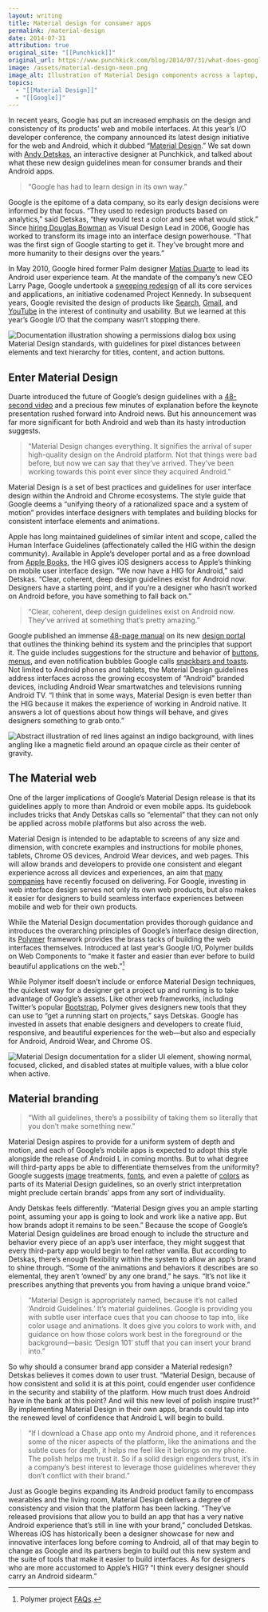 ```yaml
---
layout: writing
title: Material design for consumer apps
permalink: /material-design
date: 2014-07-31
attribution: true
original_site: "[[Punchkick]]"
original_url: https://www.punchkick.com/blog/2014/07/31/what-does-googles-material-design-mean-for-consumer-brand-apps
image: /assets/material-design-neon.png
image_alt: Illustration of Material Design components across a laptop, tablet, and phone form factor in neon green and purple colors.
topics:
  - "[[Material Design]]"
  - "[[Google]]"
---
```


In recent years, Google has put an increased emphasis on the design and consistency of its products’ web and mobile interfaces. At this year’s I/O developer conference, the company announced its latest design initiative for the web and Android, which it dubbed “[Material Design](https://www.google.com/design/spec/material-design/introduction.html).” We sat down with [Andy Detskas](https://www.andydetskas.com), an interactive designer at Punchkick, and talked about what these new design guidelines mean for consumer brands and their Android apps.

> “Google has had to learn design in its own way.”

Google is the epitome of a data company, so its early design decisions were informed by that focus. “They used to redesign products based on analytics,” said Detskas, “they would test a color and see what would stick.” Since [hiring Douglas Bowman](http://stopdesign.com/archive/2006/05/27/going-to-google.html) as Visual Design Lead in 2006, Google has worked to transform its image into an interface design powerhouse. “That was the first sign of Google starting to get it. They’ve brought more and more humanity to their designs over the years.”

In May 2010, Google hired former Palm designer [Matías Duarte](https://plus.google.com/+MatiasDuarte) to lead its Android user experience team. At the mandate of the company’s new CEO Larry Page, Google undertook a [sweeping redesign](https://googleblog.blogspot.com/2011/06/evolving-google-design-and-experience.html) of all its core services and applications, an initiative codenamed Project Kennedy. In subsequent years, Google revisited the design of products like [Search](https://googleblog.blogspot.com/2011/11/next-stage-in-our-redesign.html), [Gmail](http://gmailblog.blogspot.com/2011/11/gmails-new-look.html), and [YouTube](https://www.theverge.com/2011/11/14/2560748/youtube-redesign-testing-google-plus) in the interest of continuity and usability. But we learned at this year’s Google I/O that the company wasn’t stopping there.

![Documentation illustration showing a permissions dialog box using Material Design standards, with guidelines for pixel distances between elements and text hierarchy for titles, content, and action buttons.](/assets/material-design-dialog-components.png)

## Enter Material Design

Duarte introduced the future of Google’s design guidelines with a [48-second video](https://www.youtube.com/watch?v=Q8TXgCzxEnw) and a precious few minutes of explanation before the keynote presentation rushed forward into Android news. But his announcement was far more significant for both Android and web than its hasty introduction suggests.

> “Material Design changes everything. It signifies the arrival of super high-quality design on the Android platform. Not that things were bad before, but now we can say that they’ve arrived. They’ve been working towards this point ever since they acquired Android.”

Material Design is a set of best practices and guidelines for user interface design within the Android and Chrome ecosystems. The style guide that Google deems a “unifying theory of a rationalized space and a system of motion” provides interface designers with templates and building blocks for consistent interface elements and animations.

Apple has long maintained guidelines of similar intent and scope, called the Human Interface Guidelines (affectionately called the HIG within the design community). Available in Apple’s developer portal and as a free download from [Apple Books](https://itunes.apple.com/us/book/ios-human-interface-guidelines/id877942287), the HIG gives iOS designers access to Apple’s thinking on mobile user interface design. “We now have a HIG for Android,” said Detskas. “Clear, coherent, deep design guidelines exist for Android now. Designers have a starting point, and if you’re a designer who hasn’t worked on Android before, you have something to fall back on.”

> “Clear, coherent, deep design guidelines exist on Android now. They’ve arrived at something that’s pretty amazing.”

Google published an immense [48-page manual](https://www.google.com/design/spec/material-design/) on its new [design portal](https://www.google.com/design) that outlines the thinking behind its system and the principles that support it. The guide includes suggestions for the structure and behavior of [buttons](https://www.google.com/design/spec/components/buttons.html), [menus](https://www.google.com/design/spec/components/menus.html), and even notification bubbles Google calls [snackbars and toasts](https://www.google.com/design/spec/components/snackbars-and-toasts.html). Not limited to Android phones and tablets, the Material Design guidelines address interfaces across the growing ecosystem of “Android” branded devices, including Android Wear smartwatches and televisions running Android TV. “I think that in some ways, Material Design is even better than the HIG because it makes the experience of working in Android native. It answers a lot of questions about how things will behave, and gives designers something to grab onto.”

![Abstract illustration of red lines against an indigo background, with lines angling like a magnetic field around an opaque circle as their center of gravity.](/assets/material-design-swirl.png)

## The Material web

One of the larger implications of Google’s Material Design release is that its guidelines apply to more than Android or even mobile apps. Its guidebook includes tricks that Andy Detskas calls so “elemental” that they can not only be applied across mobile platforms but also across the web.

Material Design is intended to be adaptable to screens of any size and dimension, with concrete examples and instructions for mobile phones, tablets, Chrome OS devices, Android Wear devices, and web pages. This will allow brands and developers to provide one consistent and elegant experience across all devices and experiences, an aim that [many companies](https://www.punchkick.com/blog/2014/07/29/microsoft-plans-to-merge-windows-phone-and-windows-for-pcs) have recently focused on delivering. For Google, investing in web interface design serves not only its own web products, but also makes it easier for designers to build seamless interface experiences between mobile and web for their own products.

While the Material Design documentation provides thorough guidance and introduces the overarching principles of Google’s interface design direction, its [Polymer](http://www.polymer-project.org/) framework provides the brass tacks of building the web interfaces themselves. Introduced at last year’s Google I/O, Polymer builds on Web Components to “make it faster and easier than ever before to build beautiful applications on the web.”[^1]

While Polymer itself doesn’t include or enforce Material Design techniques, the quickest way for a designer get a project up and running is to take advantage of Google’s assets. Like other web frameworks, including Twitter’s popular [Bootstrap](http://getbootstrap.com/), Polymer gives designers new tools that they can use to “get a running start on projects,” says Detskas. Google has invested in assets that enable designers and developers to create fluid, responsive, and beautiful experiences for the web—but also and especially for Android, Android Wear, and Chrome OS.

![Material Design documentation for a slider UI element, showing normal, focused, clicked, and disabled states at multiple values, with a blue color when active.](/assets/material-design-sliders.png)

## Material branding

> “With all guidelines, there’s a possibility of taking them so literally that you don’t make something new.”

Material Design aspires to provide for a uniform system of depth and motion, and each of Google’s mobile apps is expected to adopt this style alongside the release of Android L in coming months. But to what degree will third-party apps be able to differentiate themselves from the uniformity? Google suggests [image](https://www.google.com/design/spec/style/imagery.html) treatments, [fonts](https://www.google.com/design/spec/style/typography.html), and even a palette of [colors](https://www.google.com/design/spec/style/color.html) as parts of its Material Design guidelines, so an overly strict interpretation might preclude certain brands’ apps from any sort of individuality.

Andy Detskas feels differently. “Material Design gives you an ample starting point, assuming your app is going to look and work like a native app. But how brands adopt it remains to be seen.” Because the scope of Google’s Material Design guidelines are broad enough to include the structure and behavior every piece of an app’s user interface, they might suggest that every third-party app would begin to feel rather vanilla. But according to Detskas, there’s enough flexibility within the system to allow an app’s brand to shine through. “Some of the animations and behaviors it describes are so elemental, they aren’t ‘owned’ by any one brand,” he says. “It’s not like it prescribes anything that prevents you from having a unique brand voice.”

> “Material Design is appropriately named, because it’s not called ‘Android Guidelines.’ It’s material guidelines. Google is providing you with subtle user interface cues that you can choose to tap into, like color usage and animations. It does give you colors to work with, and guidance on how those colors work best in the foreground or the background—basic ‘Design 101’ stuff that you can insert your brand into.”

So why should a consumer brand app consider a Material redesign? Detskas believes it comes down to user trust. “Material Design, because of how consistent and solid it is at this point, could engender user confidence in the security and stability of the platform. How much trust does Android have in the bank at this point? And will this new level of polish inspire trust?” By implementing Material Design in their own apps, brands could tap into the renewed level of confidence that Android L will begin to build.

> “If I download a Chase app onto my Android phone, and it references some of the nicer aspects of the platform, like the animations and the subtle cues for depth, it helps me feel like it belongs on my phone. The polish helps me trust it. So if a solid design engenders trust, it’s in a company’s best interest to leverage those guidelines wherever they don’t conflict with their brand.”

Just as Google begins expanding its Android product family to encompass wearables and the living room, Material Design delivers a degree of consistency and vision that the platform has been lacking. “They’ve released provisions that allow you to build an app that has a very native Android experience that’s still in line with your brand,” concluded Detskas. Whereas iOS has historically been a designer showcase for new and innovative interfaces long before coming to Android, all of that may begin to change as Google and its partners begin to build out this new system and the suite of tools that make it easier to build interfaces. As for designers who are more accustomed to Apple’s HIG? “I think every designer should carry an Android sidearm.”

[^1]: Polymer project [FAQs](http://www.polymer-project.org/resources/faq.html).

